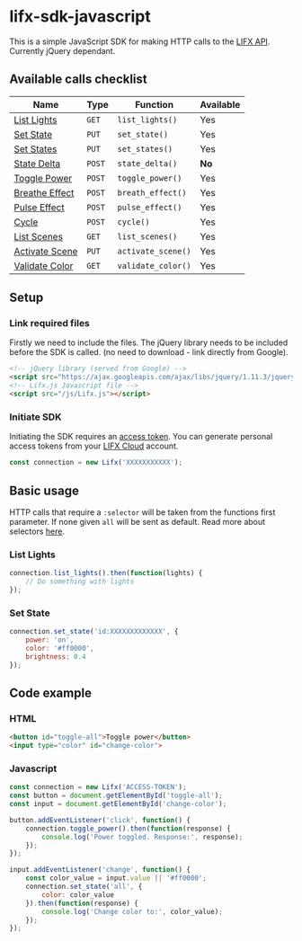 

# lifx-sdk-javascript

This is a simple JavaScript SDK for making HTTP calls to the [LIFX API](https://api.developer.lifx.com/). Currently jQuery dependant.
## Available calls checklist
|Name|Type|Function|Available|
|--|--|--|--|
|[List Lights](https://api.developer.lifx.com/docs/list-lights)|`GET`|`list_lights()`|Yes|
|[Set State](https://api.developer.lifx.com/docs/set-state)|`PUT`|`set_state()`|Yes|
|[Set States](https://api.developer.lifx.com/docs/set-states)|`PUT`|`set_states()`|Yes|
|[State Delta](https://api.developer.lifx.com/docs/state-delta)|`POST`|`state_delta()`|**No**|
|[Toggle Power](https://api.developer.lifx.com/docs/toggle-power)|`POST`|`toggle_power()`|Yes|
|[Breathe Effect](https://api.developer.lifx.com/docs/breathe-effect)|`POST`|`breath_effect()`|Yes|
|[Pulse Effect](https://api.developer.lifx.com/docs/pulse-effect)|`POST`|`pulse_effect()`|Yes|
|[Cycle](https://api.developer.lifx.com/docs/cycle)|`POST`|`cycle()`|Yes|
|[List Scenes](https://api.developer.lifx.com/docs/list-scenes)|`GET`|`list_scenes()`|Yes|
|[Activate Scene](https://api.developer.lifx.com/docs/activate-scene)|`PUT`|`activate_scene()`|Yes|
|[Validate Color](https://api.developer.lifx.com/docs/validate-color)|`GET`|`validate_color()`|Yes|


## Setup
### Link required files
Firstly we need to include the files. The jQuery library needs to be included before the SDK is called. (no need to download - link directly from Google).
```html
<!-- jQuery library (served from Google) -->
<script src="https://ajax.googleapis.com/ajax/libs/jquery/1.11.3/jquery.min.js"></script>
<!-- Lifx.js Javascript file -->
<script src="/js/Lifx.js"></script>
```
### Initiate SDK
Initiating the SDK requires an [access token](https://api.developer.lifx.com/docs/authentication).  You can generate personal access tokens from your [LIFX Cloud](https://cloud.lifx.com/settings) account.
```javascript
const connection = new Lifx('XXXXXXXXXXX');
```
## Basic usage
HTTP calls that require a `:selector` will be taken from the functions first parameter. If none given `all` will be sent as default. Read more about selectors [here](https://api.developer.lifx.com/docs/selectors).
### List Lights
```javascript
connection.list_lights().then(function(lights) {
	// Do something with lights
});
```

### Set State
```javascript
connection.set_state('id:XXXXXXXXXXXXX', {
	power: 'on',
	color: '#ff0000',
	brightness: 0.4
});
```
## Code example
### HTML
```html
<button id="toggle-all">Toggle power</button>
<input type="color" id="change-color">
```
### Javascript
```javascript
const connection = new Lifx('ACCESS-TOKEN');
const button = document.getElementById('toggle-all');
const input = document.getElementById('change-color');

button.addEventListener('click', function() {
	connection.toggle_power().then(function(response) {
		console.log('Power toggled. Response:', response);
	});
});

input.addEventListener('change', function() {
	const color_value = input.value || '#ff0000';
	connection.set_state('all', {
		color: color_value
	}).then(function(response) {
		console.log('Change color to:', color_value);
	});
});
```
